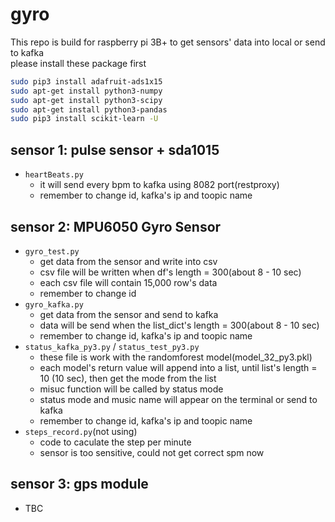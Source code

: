 # gyro
This repo is build for raspberry pi 3B+ to get sensors' data into local or send to kafka<br />
please install these package first
```bash
sudo pip3 install adafruit-ads1x15
sudo apt-get install python3-numpy
sudo apt-get install python3-scipy
sudo apt-get install python3-pandas
sudo pip3 install scikit-learn -U
```
## sensor 1: pulse sensor + sda1015 
  * ```heartBeats.py```
    - it will send every bpm to kafka using 8082 port(restproxy)
    - remember to change id, kafka's ip and toopic name
## sensor 2: MPU6050 Gyro Sensor
  * ```gyro_test.py```
    - get data from the sensor and write into csv
    - csv file will be written when df's length = 300(about 8 - 10 sec)
    - each csv file will contain 15,000 row's data
    - remember to change id
  * ```gyro_kafka.py```
    - get data from the sensor and send to kafka
    - data will be send when the list_dict's length = 300(about 8 - 10 sec)
    - remember to change id, kafka's ip and toopic name
  * ```status_kafka_py3.py``` / ```status_test_py3.py```
    - these file is work with the randomforest model(model_32_py3.pkl)
    - each model's return value will append into a list, until list's length = 10 (10 sec), then get the mode from the list
    - misuc function will be called by status mode
    - status mode and music name will appear on the terminal or send to kafka
    - remember to change id, kafka's ip and toopic name
  * ```steps_record.py```(not using)
    - code to caculate the step per minute
    - sensor is too sensitive, could not get correct spm now
## sensor 3: gps module
  * TBC
